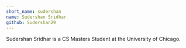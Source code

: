 ```yaml
---
short_name: sudershan
name: Sudershan Sridhar
github: Sudershan29
---
```


Sudershan Sridhar is a CS Masters Student at the University of Chicago.

